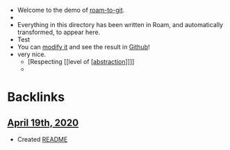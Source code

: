 - Welcome to the demo of [roam-to-git](https://github.com/MatthieuBizien/roam-to-git).
- 
- Everything in this directory has been written in Roam, and automatically transformed, to appear here.
- Test
- You can [modify it](https://roamresearch.com/#/app/roam-to-git-demo) and see the result in [Github](https://github.com/MatthieuBizien/roam-to-git-demo)!
- very nice.
    - [Respecting [[level of [[abstraction](<Respecting [[level of [[abstraction.md>)]]]] 
    - 

# Backlinks
## [April 19th, 2020](<April 19th, 2020.md>)
- Created [README](<README.md>)

